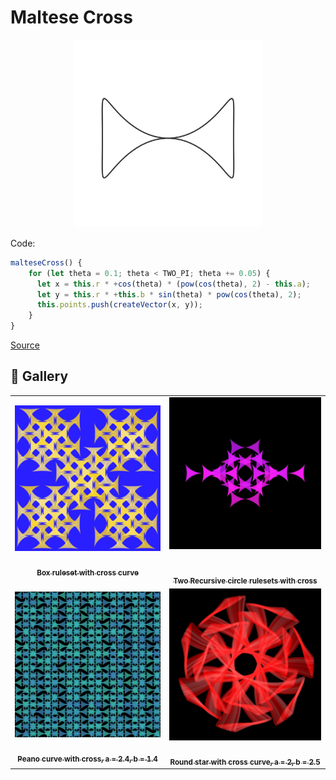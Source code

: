 # Maltese Cross

<p align="center"><img src="../assets/shape_images/cross.jpg" alt="maltese cross" width="300px"></p>

Code:

```JavaScript
malteseCross() {
    for (let theta = 0.1; theta < TWO_PI; theta += 0.05) {
      let x = this.r * +cos(theta) * (pow(cos(theta), 2) - this.a);
      let y = this.r * +this.b * sin(theta) * pow(cos(theta), 2);
      this.points.push(createVector(x, y));
    }
}
```

[Source](https://mathcurve.com/courbes2d.gb/croixdemalte/croixdemalte.shtml)

## 🌄 Gallery

<!-- IMAGE-LIST:START - Do not remove or modify this section -->
<!-- prettier-ignore-start -->
<!-- markdownlint-disable -->
<table>
  <tbody>
   <tr>
     <td align="center"><a href=""> <img class="img" src="../assets/Ruleset-shape-examples/box-cross.jpg" alt="Box ruleset with cross curve" style="vertical-align:top;" width="500" /><br /><sub><b><br/>Box ruleset with cross curve</b></sub></a></td>
     <td align="center"><a href=""> <img class="img" src="../assets/Ruleset-shape-examples/recursive-circles-cross.jpg" alt="Recursive circles with cross" style=" display: block;
    margin-left: auto;
    margin-right: auto;" width="500" /><br /><sub><b><br/>Two Recursive circle rulesets with cross</b></sub></a></td>
    </tr>
    <tr>
     <td align="center"><a href=""> <img class="img" src="../assets/Ruleset-shape-examples/peano-curve-cross.jpg" alt="Peano curve with cross" style="vertical-align:top;" width="500" /><br /><sub><b><br/>Peano curve with cross, a = 2.4, b = 1.4</b></sub></a></td>
    <td align="center"><a href=""> <img class="img" src="../assets/Ruleset-shape-examples/rounded-star-cross.jpg" alt="Round star with cross curve" style="vertical-align:top;" width="500" /><br /><sub><b><br/>Round star with cross curve, a = 2, b = 2.5</b></sub></a></td>
 </tbody>
</table>

<!-- markdownlint-restore -->
<!-- prettier-ignore-end -->

<!-- IMAGE-LIST:END -->
